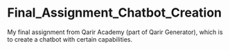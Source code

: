 # Final_Assignment_Chatbot_Creation
My final assignment from Qarir Academy (part of Qarir Generator), which is to create a chatbot with certain capabilities.
